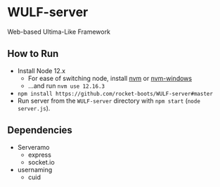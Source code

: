 # WULF-server

Web-based Ultima-Like Framework

## How to Run


- Install Node 12.x
  - For ease of switching node, install [nvm](https://github.com/nvm-sh/nvm) or [nvm-windows](https://github.com/coreybutler/nvm-windows)
  - ...and run `nvm use 12.16.3`
- `npm install https://github.com/rocket-boots/WULF-server#master`
- Run server from the `WULF-server` directory with `npm start` (`node server.js`).

## Dependencies

- Serveramo
  - express
  - socket.io
- usernaming
  - cuid
